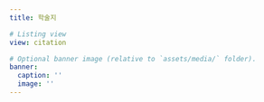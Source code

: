 ```yaml
---
title: 학술지

# Listing view
view: citation

# Optional banner image (relative to `assets/media/` folder).
banner:
  caption: ''
  image: ''
---
```

